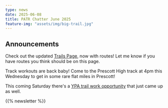 ```yaml
---
type: news
date: 2025-06-08
title: PATR Chatter June 2025
feature-img: "assets/img/big-trail.jpg"
---
```


## Announcements

Check out the updated [Trails Page](/trails), now with routes! Let me know if you have routes you think should be on this page.

Track workouts are back baby! Come to the Prescott High track at 4pm this Wednesday to get in some rare flat miles in Prescott!

This coming Saturday there's a [YPA trail work opportunity](/events/2025-06-14-ypa) that just came up as well.


{{% newsletter %}}
